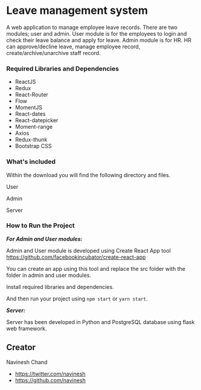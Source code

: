 # Leave management system

A web application to manage employee leave records. There are two modules; user and admin. User module is for the employees to login and check their leave balance and apply for leave. Admin module is for HR. HR can approve/decline leave, manage employee record, create/archive/unarchive staff record. 

### Required Libraries and Dependencies

* ReactJS
* Redux
* React-Router
* Flow
* MomentJS
* React-dates
* React-datepicker
* Moment-range
* Axios
* Redux-thunk
* Bootstrap CSS

### What's included

Within the download you will find the following directory and files.

User

Admin

Server

### How to Run the Project

***For Admin and User modules:***

Admin and User module is developed using Create React App tool https://github.com/facebookincubator/create-react-app 

You can create an app using this tool and replace the src folder with the folder in admin and user modules.

Install required libraries and dependencies.

And then run your project using ```npm start``` or ```yarn start```.

***Server:***

Server has been developed in Python and PostgreSQL database using flask web framework.

## Creator
Navinesh Chand
* https://twitter.com/navinesh
* https://github.com/navinesh
